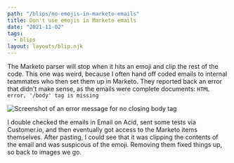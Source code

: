 ```yaml
---
path: "/blips/no-emojis-in-marketo-emails"
title: Don't use emojis in Marketo emails
date: "2021-11-02"
tags:
  - blips
layout: layouts/blip.njk
---
```


<style>.longform img { width: 470px; }</style>

The Marketo parser will stop when it hits an emoji and clip the rest of the code. This one was weird, because I often hand off coded emails to internal teammates who then set them up in Marketo. They reported back an error that didn't make sense, as the emails were complete documents: `HTML error, '/body' tag is missing`

![Screenshot of an error message for no closing body tag](/img/blips/no-emojis-in-marketo-emails/error.png)

I double checked the emails in Email on Acid, sent some tests via Customer.io, and then eventually got access to the Marketo items themselves. After pasting, I could see that it was clipping the contents of the email and was suspicous of the emoji. Removing them fixed things up, so back to images we go.




